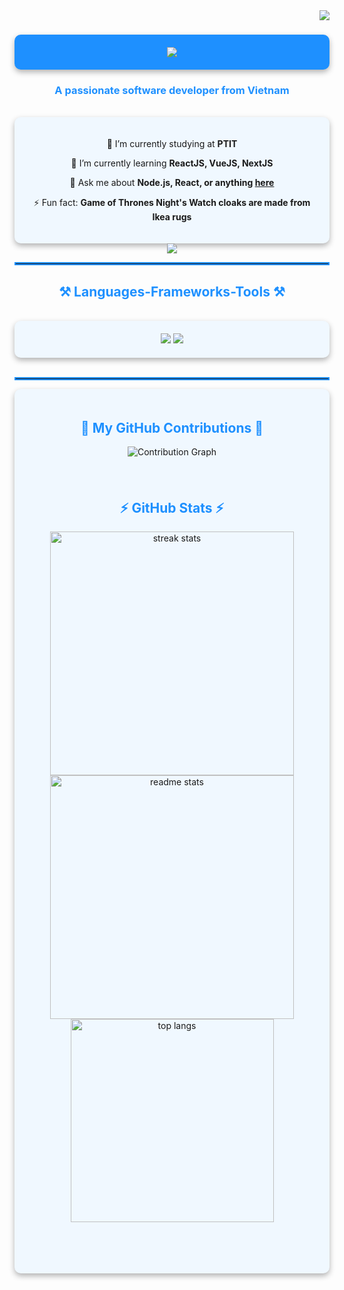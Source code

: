 <img align="right" src="https://visitor-badge.laobi.icu/badge?page_id=Dungha125.Dungha125" />

<h1 align="center" style="background-color: #1E90FF; padding: 20px; border-radius: 10px; color: white; box-shadow: 0 4px 10px rgba(0, 0, 0, 0.3);">
    <img src="https://readme-typing-svg.herokuapp.com/?font=Righteous&size=35&center=true&vCenter=true&width=500&height=70&duration=4000&lines=Hi+There!+👋;+I'm+Dũng+Hà!;" />
</h1>

<h3 align="center" style="color: #1E90FF;">A passionate software developer from Vietnam</h3>

<br/>

<div align="center" style="background-color: #f0f8ff; padding: 20px; border-radius: 10px; box-shadow: 0 4px 10px rgba(0, 0, 0, 0.3);">
 
 🔭 I’m currently studying at **PTIT**
 
 🌱 I’m currently learning **ReactJS, VueJS, NextJS**

💬 Ask me about **Node.js, React, or anything [here](https://github.com/Dungha125/Dungha125/issues)**

⚡ Fun fact: **Game of Thrones Night's Watch cloaks are made from Ikea rugs**

</div>
 
<div align="center"> 
  <a href="mailto:dungha122405@gmail.com">
    <img src="https://img.shields.io/badge/Gmail-0d1117?style=for-the-badge&logo=gmail&logoColor=1E90FF" />
  </a>
</div>

<hr style="border: 2px solid #1E90FF;" />
 
<h2 align="center" style="color: #1E90FF;">⚒️ Languages-Frameworks-Tools ⚒️</h2>
<br/>
<div align="center" style="background-color: #f0f8ff; padding: 20px; border-radius: 10px; box-shadow: 0 4px 10px rgba(0, 0, 0, 0.3);">
    <img src="https://skillicons.dev/icons?i=react,bootstrap,html,css,vscode,github,figma,tailwind,git" />
    <img src="https://skillicons.dev/icons?i=nodejs,python,javascript,typescript,c,java,nextjs" /><br>
</div>

<br/>
<hr style="border: 2px solid #1E90FF;" />

<div align="center" style="background-color: #f0f8ff; padding: 20px; border-radius: 10px; box-shadow: 0 4px 10px rgba(0, 0, 0, 0.3);">
 <h2 align="center" style="color: #1E90FF;">🚀 My GitHub Contributions 🚀</h2>

<div align="center" style="margin-bottom: 20px;">
    <img src="https://github-readme-activity-graph.vercel.app/graph?username=Dungha125&bg_color=0d1117&color=1E90FF&line=1E90FF&point=ffffff&area=true&hide_border=true" alt="Contribution Graph" />
</div>

<br/>

<h2 align="center" style="color: #1E90FF;">⚡ GitHub Stats ⚡</h2>
<div align="center">
  <img width=390 src="https://streak-stats.demolab.com?user=Dungha125&theme=blueberry&hide_border=true&date_format=j%20M%5B%20Y%5D" alt="streak stats" />
  <img width=390 src="https://github-readme-stats.vercel.app/api?username=Dungha125&count_private=true&show_icons=true&theme=blueberry&border_radius=10" alt="readme stats" />
  <br/>
  <img width=325 align="center" src="https://github-readme-stats.vercel.app/api/top-langs/?username=Dungha125&hide=HTML&langs_count=8&layout=compact&theme=blueberry&border_radius=10&size_weight=0.5&count_weight=0.5" alt="top langs" />
</div>

<br/><br/>
